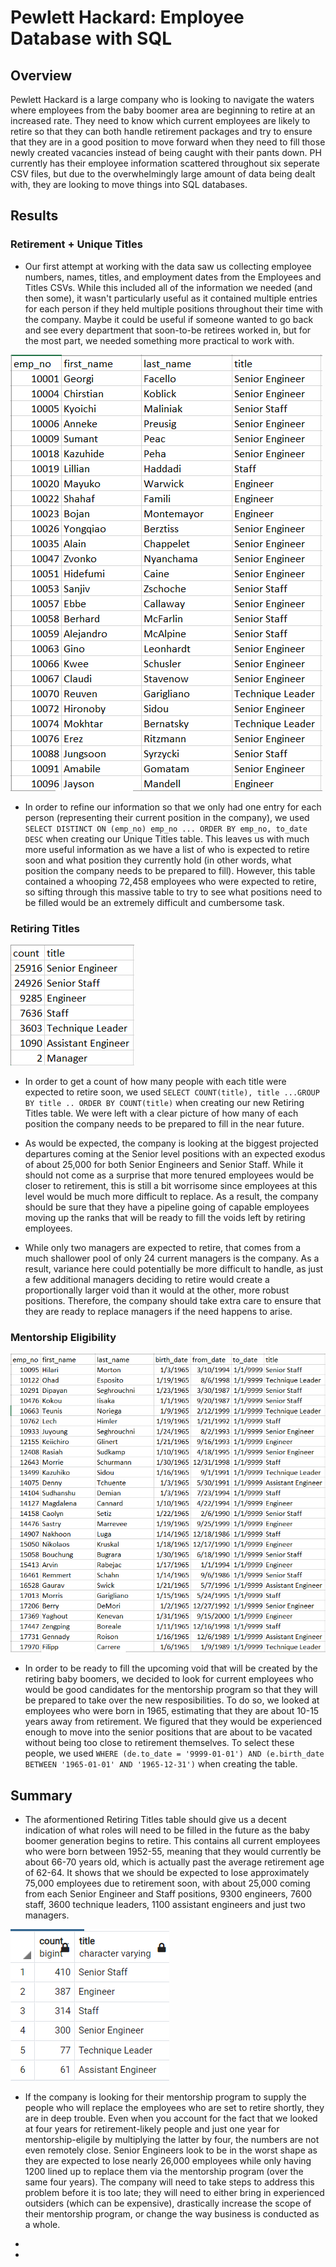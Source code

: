 # Pewlett Hackard: Employee Database with SQL

## Overview

Pewlett Hackard is a large company who is looking to navigate the waters where employees from the baby boomer area are beginning to retire at an increased rate.  They need to know which current employees are likely to retire so that they can both handle retirement packages and try to ensure that they are in a good position to move forward when they need to fill those newly created vacancies instead of being caught with their pants down.  PH currently has their employee information scattered throughout six seperate CSV files, but due to the overwhelmingly large amount of data being dealt with, they are looking to move things into SQL databases.

## Results

### Retirement + Unique Titles

* Our first attempt at working with the data saw us collecting employee numbers, names, titles, and employment dates from the Employees and Titles CSVs.  While this included all of the information we needed (and then some), it wasn't particularly useful as it contained multiple entries for each person if they held multiple positions throughout their time with the company.  Maybe it could be useful if someone wanted to go back and see every department that soon-to-be retirees worked in, but for the most part, we needed something more practical to work with.

![Unique Titles](https://github.com/Jeffstr00/Pewlett-Hackard-Analysis/blob/main/resources/unique_titles.png)
* In order to refine our information so that we only had one entry for each person (representing their current position in the company), we used `SELECT DISTINCT ON (emp_no) emp_no ... ORDER BY emp_no, to_date DESC` when creating our Unique Titles table.  This leaves us with much more useful information as we have a list of who is expected to retire soon and what position they currently hold (in other words, what position the company needs to be prepared to fill).  However, this table contained a whooping 72,458 employees who were expected to retire, so sifting through this massive table to try to see what positions need to be filled would be an extremely difficult and cumbersome task.

### Retiring Titles

![Retiring Titles](https://github.com/Jeffstr00/Pewlett-Hackard-Analysis/blob/main/resources/retiring_titles.png)
* In order to get a count of how many people with each title were expected to retire soon, we used `SELECT COUNT(title), title ...GROUP BY title .. ORDER BY COUNT(title)` when creating our new Retiring Titles table.  We were left with a clear picture of how many of each position the company needs to be prepared to fill in the near future.

* As would be expected, the company is looking at the biggest projected departures coming at the Senior level positions with an expected exodus of about 25,000 for both Senior Engineers and Senior Staff.  While it should not come as a surprise that more tenured employees would be closer to retirement, this is still a bit worrisome since employees at this level would be much more difficult to replace.  As a result, the company should be sure that they have a pipeline going of capable employees moving up the ranks that will be ready to fill the voids left by retiring employees.

* While only two managers are expected to retire, that comes from a much shallower pool of only 24 current managers is the company.  As a result, variance here could potentially be more difficult to handle, as just a few additional managers deciding to retire would create a proportionally larger void than it would at the other, more robust positions.  Therefore, the company should take extra care to ensure that they are ready to replace managers if the need happens to arise.

### Mentorship Eligibility

![Mentorship Eligibility](https://github.com/Jeffstr00/Pewlett-Hackard-Analysis/blob/main/resources/mentorship_eligibility.png)
* In order to be ready to fill the upcoming void that will be created by the retiring baby boomers, we decided to look for current employees who would be good candidates for the mentorship program so that they will be prepared to take over the new resposibilities.  To do so, we looked at employees who were born in 1965, estimating that they are about 10-15 years away from retirement.  We figured that they would be experienced enough to move into the senior positions that are about to be vacated without being too close to retirement themselves.  To select these people, we used `WHERE (de.to_date = '9999-01-01') AND (e.birth_date BETWEEN '1965-01-01' AND '1965-12-31')` when creating the table.

## Summary

* The aformentioned Retiring Titles table should give us a decent indication of what roles will need to be filled in the future as the baby boomer generation begins to retire.  This contains all current employees who were born between 1952-55, meaning that they would currently be about 66-70 years old, which is actually past the average retirement age of 62-64.  It shows that we should be expected to lose approximately 75,000 employees due to retirement soon, with about 25,000 coming from each Senior Engineer and Staff positions, 9300 engineers, 7600 staff, 3600 technique leaders, 1100 assistant engineers and just two managers.

![Mentor Titles](https://github.com/Jeffstr00/Pewlett-Hackard-Analysis/blob/main/resources/mentor_titles.png)
* If the company is looking for their mentorship program to supply the people who will replace the employees who are set to retire shortly, they are in deep trouble.  Even when you account for the fact that we looked at four years for retirement-likely people and just one year for mentorship-eligile by multiplying the latter by four, the numbers are not even remotely close.  Senior Engineers look to be in the worst shape as they are expected to lose nearly 26,000 employees while only having 1200 lined up to replace them via the mentorship program (over the same four years).  The company will need to take steps to address this problem before it is too late; they will need to either bring in experienced outsiders (which can be expensive), drastically increase the scope of their mentorship program, or change the way business is conducted as a whole.

*

*
